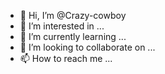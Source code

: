 - 👋 Hi, I’m @Crazy-cowboy
- 👀 I’m interested in ...
- 🌱 I’m currently learning ...
- 💞️ I’m looking to collaborate on ...
- 📫 How to reach me ...

<!---
Crazy-cowboy/Crazy-cowboy is a ✨ special ✨ repository because its `README.md` (this file) appears on your GitHub profile.
You can click the Preview link to take a look at your changes.
--->
